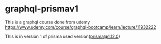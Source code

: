 # graphql-prismav1

This is a graphql course done from udemy
https://www.udemy.com/course/graphql-bootcamp/learn/lecture/11932222

This is in version 1 of prisma 
used version(prisma@1.12.0)


